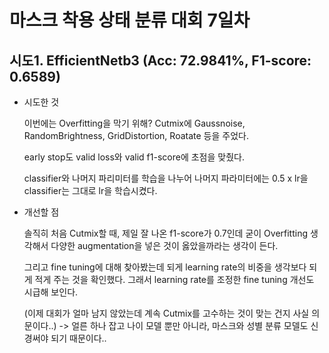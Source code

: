# 마스크 착용 상태 분류 대회 7일차

## 시도1. EfficientNetb3 (Acc: 72.9841%,	F1-score: 0.6589)

* 시도한 것

    이번에는 Overfitting을 막기 위해? Cutmix에 Gaussnoise, RandomBrightness, GridDistortion, Roatate 등을 주었다.
    
    early stop도 valid loss와 valid f1-score에 초점을 맞췄다.
    
    classifier와 나머지 파리미터를 학습을 나누어 나머지 파라미터에는 0.5 x lr을 classifier는 그대로 lr을 학습시켰다.
    
* 개선할 점

    솔직히 처음 Cutmix할 때, 제일 잘 나온 f1-score가 0.7인데 굳이 Overfitting 생각해서 다양한 augmentation을 넣은 것이 옳았을까라는 생각이 든다.
    
    그리고 fine tuning에 대해 찾아봤는데 되게 learning rate의 비중을 생각보다 되게 적게 주는 것을 확인했다. 그래서 learning rate를 조정한 fine tuning 개선도 시급해 보인다.
    
    (이제 대회가 얼마 남지 않았는데 계속 Cutmix를 고수하는 것이 맞는 건지 사실 의문이다..) -> 얼른 하나 잡고 나이 모델 뿐만 아니라, 마스크와 성별 분류 모델도 신경써야 되기 때문이다..
    
    
